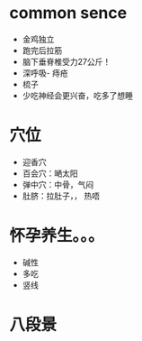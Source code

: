 # common sence

- 金鸡独立
- 跑完后拉筋
- 脑下垂脊椎受力27公斤！
- 深呼吸- 痔疮
- 梳子
- 少吃神经会更兴奋，吃多了想睡


# 穴位

- 迎香穴
- 百会穴：嗮太阳
- 弹中穴：中骨，气闷
- 肚脐：拉肚子，， 热唔


# 怀孕养生。。。 

- 碱性
- 多吃
- 竖线



# 八段景
